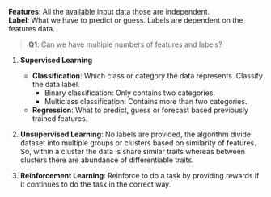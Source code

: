 **Features**: All the available input data those are independent.  
**Label**: What we have to predict or guess. Labels are dependent on the features data.

> **Q1**: Can we have multiple numbers of features and labels?

1. **Supervised Learning**
   - **Classification**: Which class or category the data represents. Classify the data label.
     - Binary classification: Only contains two categories.
     - Multiclass classification: Contains more than two categories.
   - **Regression**: What to predict, guess or forecast based previously trained features.

2. **Unsupervised Learning**: No labels are provided, the algorithm divide dataset into multiple groups or clusters based on similarity of features. So, within a cluster the data is share similar traits whereas between clusters there are abundance of differentiable traits. 

3. **Reinforcement Learning**: Reinforce to do a task by providing rewards if it continues to do the task in the correct way.

